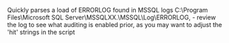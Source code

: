 Quickly parses a load of ERRORLOG found in MSSQL logs C:\Program Files\Microsoft SQL Server\MSSQLXX.<InstanceName>\MSSQL\Log\ERRORLOG, - review the log to see what auditing is enabled prior, as you may want to adjust the 'hit' strings in the script
